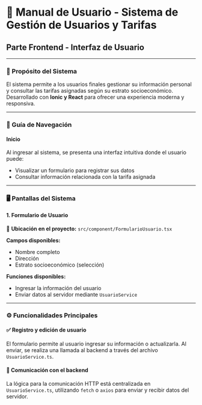 # 📘 Manual de Usuario - Sistema de Gestión de Usuarios y Tarifas

## Parte Frontend - Interfaz de Usuario

---

### 🎯 Propósito del Sistema

El sistema permite a los usuarios finales gestionar su información personal y consultar las tarifas asignadas según su estrato socioeconómico. Desarrollado con **Ionic y React** para ofrecer una experiencia moderna y responsiva.

---

### 🧭 Guía de Navegación

#### Inicio

Al ingresar al sistema, se presenta una interfaz intuitiva donde el usuario puede:

- Visualizar un formulario para registrar sus datos  
- Consultar información relacionada con la tarifa asignada

---

### 🖥️ Pantallas del Sistema

#### 1. Formulario de Usuario

📂 **Ubicación en el proyecto:** `src/component/FormularioUsuario.tsx`

**Campos disponibles:**

- Nombre completo  
- Dirección
- Estrato socioeconómico (selección)

**Funciones disponibles:**

- Ingresar la información del usuario  
- Enviar datos al servidor mediante `UsuarioService`

---

### ⚙️ Funcionalidades Principales

#### ✅ Registro y edición de usuario

El formulario permite al usuario ingresar su información o actualizarla. Al enviar, se realiza una llamada al backend a través del archivo `UsuarioService.ts`.

#### 🔄 Comunicación con el backend

La lógica para la comunicación HTTP está centralizada en `UsuarioService.ts`, utilizando `fetch` o `axios` para enviar y recibir datos del servidor.
